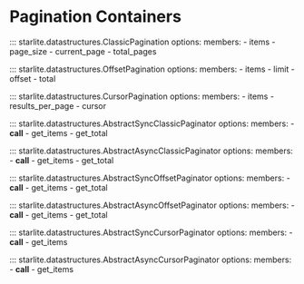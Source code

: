 # Pagination Containers

::: starlite.datastructures.ClassicPagination
    options:
        members:
            - items
            - page_size
            - current_page
            - total_pages

::: starlite.datastructures.OffsetPagination
    options:
        members:
            - items
            - limit
            - offset
            - total

::: starlite.datastructures.CursorPagination
    options:
        members:
            - items
            - results_per_page
            - cursor


::: starlite.datastructures.AbstractSyncClassicPaginator
    options:
        members:
            - __call__
            - get_items
            - get_total

::: starlite.datastructures.AbstractAsyncClassicPaginator
    options:
        members:
            - __call__
            - get_items
            - get_total

::: starlite.datastructures.AbstractSyncOffsetPaginator
    options:
        members:
            - __call__
            - get_items
            - get_total

::: starlite.datastructures.AbstractAsyncOffsetPaginator
    options:
        members:
            - __call__
            - get_items
            - get_total

::: starlite.datastructures.AbstractSyncCursorPaginator
    options:
        members:
            - __call__
            - get_items

::: starlite.datastructures.AbstractAsyncCursorPaginator
    options:
        members:
            - __call__
            - get_items

